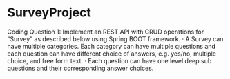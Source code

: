 # SurveyProject
Coding Question 1: Implement an REST API with CRUD operations for “Survey” as described below using Spring BOOT framework.
· A Survey can have multiple categories.
  Each category can have multiple questions and each question can have different choice of answers, e.g. yes/no, multiple choice, and free form text.
· Each question can have one level deep sub questions and their corresponding answer choices.